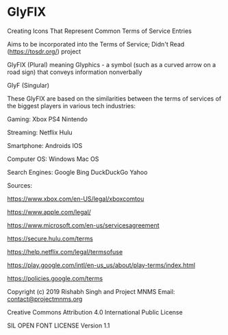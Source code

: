 # GlyFIX
Creating Icons That Represent Common Terms of Service Entries

Aims to be incorporated into the Terms of Service; Didn't Read (https://tosdr.org/) project

GlyFIX (Plural) meaning Glyphics - a symbol (such as a curved arrow on a road sign) that conveys information nonverbally

GlyF (Singular) 

These GlyFIX are based on the similarities between the terms of services of the biggest players in various tech industries:

Gaming:
Xbox
PS4
Nintendo

Streaming:
Netflix
Hulu

Smartphone:
Androids
IOS

Computer OS:
Windows
Mac OS

Search Engines:
Google
Bing
DuckDuckGo
Yahoo

Sources:

https://www.xbox.com/en-US/legal/xboxcomtou

https://www.apple.com/legal/

https://www.microsoft.com/en-us/servicesagreement

https://secure.hulu.com/terms

https://help.netflix.com/legal/termsofuse

https://play.google.com/intl/en-us_us/about/play-terms/index.html

https://policies.google.com/terms


Copyright (c) 2019 Rishabh Singh and Project MNMS Email: contact@projectmnms.org

Creative Commons Attribution 4.0 International Public License

SIL OPEN FONT LICENSE Version 1.1

